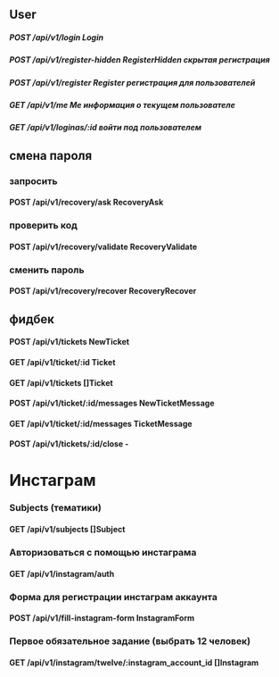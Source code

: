 








## User
##### POST /api/v1/login Login
##### POST /api/v1/register-hidden RegisterHidden  скрытая регистрация
##### POST /api/v1/register Register   регистрация для пользователей
##### GET /api/v1/me Me информация о текущем пользователе
##### GET /api/v1/loginas/:id войти под пользователем

## смена пароля
### запросить
#### POST /api/v1/recovery/ask RecoveryAsk

### проверить код
#### POST /api/v1/recovery/validate RecoveryValidate

### сменить пароль
#### POST /api/v1/recovery/recover RecoveryRecover


## фидбек
#### POST /api/v1/tickets   NewTicket
#### GET /api/v1/ticket/:id Ticket
#### GET /api/v1/tickets []Ticket
#### POST /api/v1/ticket/:id/messages NewTicketMessage
#### GET /api/v1/ticket/:id/messages TicketMessage
#### POST /api/v1/tickets/:id/close -

 
# Инстаграм
### Subjects (тематики)
#### GET /api/v1/subjects []Subject
### Авторизоваться с помощью инстаграма
#### GET /api/v1/instagram/auth
### Форма для регистрации инстаграм аккаунта
#### POST /api/v1/fill-instagram-form InstagramForm
### Первое обязательное задание (выбрать 12 человек)
#### GET /api/v1/instagram/twelve/:instagram_account_id []Instagram
